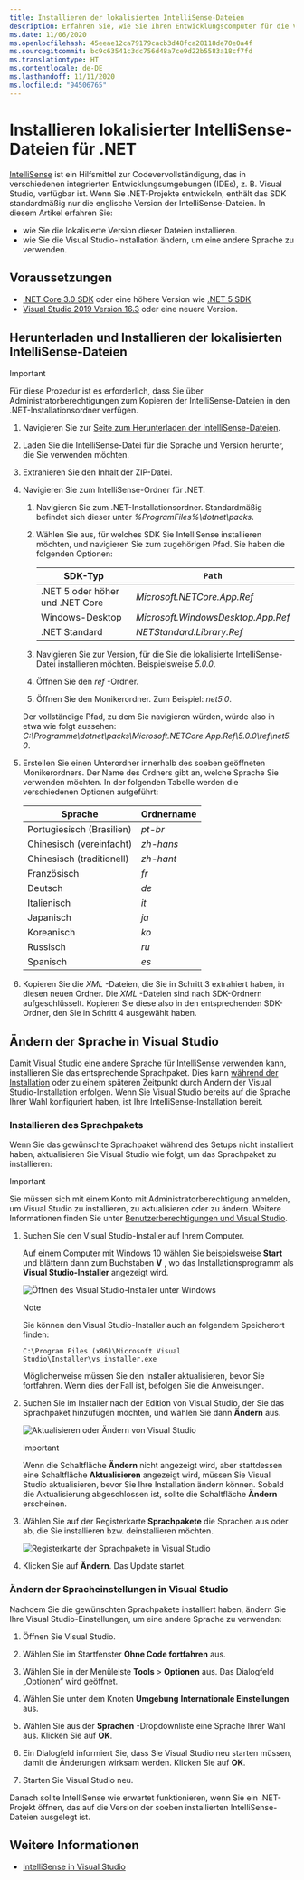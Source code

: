 ```yaml
---
title: Installieren der lokalisierten IntelliSense-Dateien
description: Erfahren Sie, wie Sie Ihren Entwicklungscomputer für die Verwendung lokalisierter IntelliSense-Dateien für .NET 5-Projekte (einschließlich .NET-Core) und höher in Visual Studio einrichten.
ms.date: 11/06/2020
ms.openlocfilehash: 45eeae12ca79179cacb3d48fca28118de70e0a4f
ms.sourcegitcommit: bc9c63541c3dc756d48a7ce9d22b5583a18cf7fd
ms.translationtype: HT
ms.contentlocale: de-DE
ms.lasthandoff: 11/11/2020
ms.locfileid: "94506765"
---
```

# <a name="how-to-install-localized-intellisense-files-for-net"></a>Installieren lokalisierter IntelliSense-Dateien für .NET

[IntelliSense](/visualstudio/ide/using-intellisense) ist ein Hilfsmittel zur Codevervollständigung, das in verschiedenen integrierten Entwicklungsumgebungen (IDEs), z. B. Visual Studio, verfügbar ist. Wenn Sie .NET-Projekte entwickeln, enthält das SDK standardmäßig nur die englische Version der IntelliSense-Dateien. In diesem Artikel erfahren Sie:

- wie Sie die lokalisierte Version dieser Dateien installieren.
- wie Sie die Visual Studio-Installation ändern, um eine andere Sprache zu verwenden.

## <a name="prerequisites"></a>Voraussetzungen

- [.NET Core 3.0 SDK](https://dotnet.microsoft.com/download/dotnet-core) oder eine höhere Version wie [.NET 5 SDK](https://dotnet.microsoft.com/download/dotnet/5.0)
- [Visual Studio 2019 Version 16.3](https://visualstudio.microsoft.com/downloads/?utm_medium=microsoft&utm_source=docs.microsoft.com&utm_campaign=inline+link&utm_content=download+vs2019) oder eine neuere Version.

## <a name="download-and-install-the-localized-intellisense-files"></a>Herunterladen und Installieren der lokalisierten IntelliSense-Dateien

> [!IMPORTANT]
> Für diese Prozedur ist es erforderlich, dass Sie über Administratorberechtigungen zum Kopieren der IntelliSense-Dateien in den .NET-Installationsordner verfügen.

1. Navigieren Sie zur [Seite zum Herunterladen der IntelliSense-Dateien](https://dotnet.microsoft.com/download/intellisense).

1. Laden Sie die IntelliSense-Datei für die Sprache und Version herunter, die Sie verwenden möchten.

1. Extrahieren Sie den Inhalt der ZIP-Datei.

1. Navigieren Sie zum IntelliSense-Ordner für .NET.

   1. Navigieren Sie zum .NET-Installationsordner. Standardmäßig befindet sich dieser unter *%ProgramFiles%\dotnet\packs*.
   1. Wählen Sie aus, für welches SDK Sie IntelliSense installieren möchten, und navigieren Sie zum zugehörigen Pfad. Sie haben die folgenden Optionen:

      | SDK-Typ              | `Path`                               |
      |-----------------------|------------------------------------|
      | .NET 5 oder höher und .NET Core | *Microsoft.NETCore.App.Ref*        |
      | Windows-Desktop       | *Microsoft.WindowsDesktop.App.Ref* |
      | .NET Standard         | *NETStandard.Library.Ref*          |

   1. Navigieren Sie zur Version, für die Sie die lokalisierte IntelliSense-Datei installieren möchten. Beispielsweise *5.0.0*.
   1. Öffnen Sie den *ref* -Ordner.
   1. Öffnen Sie den Monikerordner. Zum Beispiel: *net5.0*.

   Der vollständige Pfad, zu dem Sie navigieren würden, würde also in etwa wie folgt aussehen: *C:\Programme\dotnet\packs\Microsoft.NETCore.App.Ref\5.0.0\ref\net5.0*.

1. Erstellen Sie einen Unterordner innerhalb des soeben geöffneten Monikerordners. Der Name des Ordners gibt an, welche Sprache Sie verwenden möchten. In der folgenden Tabelle werden die verschiedenen Optionen aufgeführt:

   | Sprache              | Ordnername |
   | --------------------- | ----------- |
   | Portugiesisch (Brasilien)  | *pt-br*     |
   | Chinesisch (vereinfacht)  | *zh-hans*   |
   | Chinesisch (traditionell) | *zh-hant*   |
   | Französisch                | *fr*        |
   | Deutsch                | *de*        |
   | Italienisch               | *it*        |
   | Japanisch              | *ja*        |
   | Koreanisch                | *ko*        |
   | Russisch               | *ru*        |
   | Spanisch               | *es*        |

1. Kopieren Sie die *XML* -Dateien, die Sie in Schritt 3 extrahiert haben, in diesen neuen Ordner. Die *XML* -Dateien sind nach SDK-Ordnern aufgeschlüsselt. Kopieren Sie diese also in den entsprechenden SDK-Ordner, den Sie in Schritt 4 ausgewählt haben.

## <a name="modify-visual-studio-language"></a>Ändern der Sprache in Visual Studio

Damit Visual Studio eine andere Sprache für IntelliSense verwenden kann, installieren Sie das entsprechende Sprachpaket. Dies kann [während der Installation](/visualstudio/install/install-visual-studio#step-6---install-language-packs-optional) oder zu einem späteren Zeitpunkt durch Ändern der Visual Studio-Installation erfolgen. Wenn Sie Visual Studio bereits auf die Sprache Ihrer Wahl konfiguriert haben, ist Ihre IntelliSense-Installation bereit.

### <a name="install-the-language-pack"></a>Installieren des Sprachpakets

Wenn Sie das gewünschte Sprachpaket während des Setups nicht installiert haben, aktualisieren Sie Visual Studio wie folgt, um das Sprachpaket zu installieren:

> [!IMPORTANT]
> Sie müssen sich mit einem Konto mit Administratorberechtigung anmelden, um Visual Studio zu installieren, zu aktualisieren oder zu ändern. Weitere Informationen finden Sie unter [Benutzerberechtigungen und Visual Studio](/visualstudio/ide/user-permissions-and-visual-studio).

1. Suchen Sie den Visual Studio-Installer auf Ihrem Computer.

   Auf einem Computer mit Windows 10 wählen Sie beispielsweise **Start** und blättern dann zum Buchstaben **V** , wo das Installationsprogramm als **Visual Studio-Installer** angezeigt wird.

   ![Öffnen des Visual Studio-Installer unter Windows](./media/localized-intellisense/vs-installer-windows-start.png)

   > [!NOTE]
   > Sie können den Visual Studio-Installer auch an folgendem Speicherort finden:
   >
   > `C:\Program Files (x86)\Microsoft Visual Studio\Installer\vs_installer.exe`

   Möglicherweise müssen Sie den Installer aktualisieren, bevor Sie fortfahren. Wenn dies der Fall ist, befolgen Sie die Anweisungen.

1. Suchen Sie im Installer nach der Edition von Visual Studio, der Sie das Sprachpaket hinzufügen möchten, und wählen Sie dann **Ändern** aus.

   ![Aktualisieren oder Ändern von Visual Studio](./media/localized-intellisense/vs-installer-modify.png)

   > [!IMPORTANT]
   > Wenn die Schaltfläche **Ändern** nicht angezeigt wird, aber stattdessen eine Schaltfläche **Aktualisieren** angezeigt wird, müssen Sie Visual Studio aktualisieren, bevor Sie Ihre Installation ändern können.
   > Sobald die Aktualisierung abgeschlossen ist, sollte die Schaltfläche **Ändern** erscheinen.

1. Wählen Sie auf der Registerkarte **Sprachpakete** die Sprachen aus oder ab, die Sie installieren bzw. deinstallieren möchten.

   ![Registerkarte der Sprachpakete in Visual Studio](./media/localized-intellisense/vs-modify-language-packs.png)

1. Klicken Sie auf **Ändern**. Das Update startet.

### <a name="modify-language-settings-in-visual-studio"></a>Ändern der Spracheinstellungen in Visual Studio

Nachdem Sie die gewünschten Sprachpakete installiert haben, ändern Sie Ihre Visual Studio-Einstellungen, um eine andere Sprache zu verwenden:

1. Öffnen Sie Visual Studio.

1. Wählen Sie im Startfenster **Ohne Code fortfahren** aus.

1. Wählen Sie in der Menüleiste **Tools** > **Optionen** aus. Das Dialogfeld „Optionen“ wird geöffnet.

1. Wählen Sie unter dem Knoten **Umgebung** **Internationale Einstellungen** aus.

1. Wählen Sie aus der **Sprachen** -Dropdownliste eine Sprache Ihrer Wahl aus. Klicken Sie auf **OK**.

1. Ein Dialogfeld informiert Sie, dass Sie Visual Studio neu starten müssen, damit die Änderungen wirksam werden. Klicken Sie auf **OK**.

1. Starten Sie Visual Studio neu.

Danach sollte IntelliSense wie erwartet funktionieren, wenn Sie ein .NET-Projekt öffnen, das auf die Version der soeben installierten IntelliSense-Dateien ausgelegt ist.

## <a name="see-also"></a>Weitere Informationen

- [IntelliSense in Visual Studio](/visualstudio/ide/using-intellisense)

